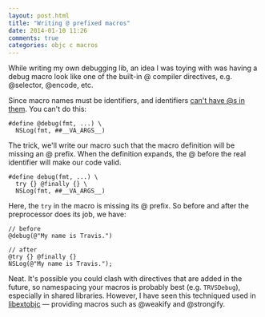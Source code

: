 ```yaml
---
layout: post.html
title: "Writing @ prefixed macros"
date: 2014-01-10 11:26
comments: true
categories: objc c macros
---
```


While writing my own debugging lib, an idea I was toying with was having a debug macro look like one of the built-in @ compiler directives, e.g. @selector, @encode, etc.

Since macro names must be identifiers, and identifiers [can't have @s in them](http://msdn.microsoft.com/en-us/library/e7f8y25b.aspx). You can't do this:

``` objc
#define @debug(fmt, ...) \
  NSLog(fmt, ##__VA_ARGS__)
```

The trick, we'll write our macro such that the macro definition will be missing an @ prefix. When the definition expands, the @ before the real identifier will make our code valid.

``` objc
#define debug(fmt, ...) \
  try {} @finally {} \
  NSLog(fmt, ##__VA_ARGS__)
```

Here, the `try` in the macro is missing its @ prefix. So before and after the preprocessor does its job, we have:

``` objc
// before
@debug(@"My name is Travis.")

// after
@try {} @finally {}
NSLog(@"My name is Travis.");
```

Neat. It's possible you could clash with directives that are added in the future, so namespacing your macros is probably best (e.g. `TRVSDebug`), especially in shared libraries. However, I have seen this techniqued used in [libextobjc](https://github.com/jspahrsummers/libextobjc) — providing macros such as @weakify and @strongify.


